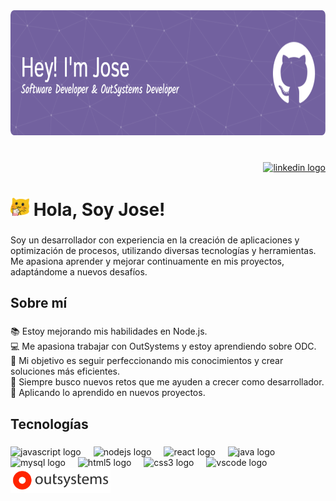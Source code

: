 <div align="center">
  <img height="200" src="/github-header-image.png"  />
</div>

###

<br clear="both">

<div align="right">
  <a href="https://www.linkedin.com/in/jose-av-v/" target="_blank">
    <img src="https://img.shields.io/static/v1?message=LinkedIn&logo=linkedin&label=&color=0077B5&logoColor=white&labelColor=&style=for-the-badge" height="30" alt="linkedin logo"  />
  </a>
</div>

# <img src="/meow_popcorn.gif" width="30"/>  Hola, Soy Jose! 

###

<p align="left">Soy un desarrollador con experiencia en la creación de aplicaciones y optimización de procesos, utilizando diversas tecnologías y herramientas. Me apasiona aprender y mejorar continuamente en mis proyectos, adaptándome a nuevos desafíos.</p>

###

<h2 align="left">Sobre mí</h2>

###

<p align="left">📚 Estoy mejorando mis habilidades en Node.js.  <br>💻 Me apasiona trabajar con OutSystems y estoy aprendiendo sobre ODC.  <br>🎯 Mi objetivo es seguir perfeccionando mis conocimientos y crear soluciones más eficientes.  <br>🎲 Siempre busco nuevos retos que me ayuden a crecer como desarrollador.  <br>🌟 Aplicando lo aprendido en nuevos proyectos.</p>

###

<h2 align="left">Tecnologías</h2>

###

<div align="left">
  <img src="https://cdn.jsdelivr.net/gh/devicons/devicon/icons/javascript/javascript-original.svg" height="40" alt="javascript logo"  />
  <img width="12" />
  <img src="https://cdn.jsdelivr.net/gh/devicons/devicon/icons/nodejs/nodejs-original.svg" height="40" alt="nodejs logo"  />
  <img width="12" />
  <img src="https://cdn.jsdelivr.net/gh/devicons/devicon/icons/react/react-original.svg" height="40" alt="react logo"  />
  <img width="12" />
  <img src="https://cdn.jsdelivr.net/gh/devicons/devicon/icons/java/java-original.svg" height="40" alt="java logo"  />
  <img width="12" />
  <img src="https://cdn.jsdelivr.net/gh/devicons/devicon/icons/mysql/mysql-original.svg" height="40" alt="mysql logo"  />
  <img width="12" />
  <img src="https://cdn.jsdelivr.net/gh/devicons/devicon/icons/html5/html5-original.svg" height="40" alt="html5 logo"  />
  <img width="12" />
  <img src="https://cdn.jsdelivr.net/gh/devicons/devicon/icons/css3/css3-original.svg" height="40" alt="css3 logo"  />
  <img width="12" />
  <img src="https://cdn.jsdelivr.net/gh/devicons/devicon/icons/vscode/vscode-original.svg" height="40" alt="vscode logo"  />
  <img width="12" />
    <img src="/outsystems-logo.png" height="40" alt="OutSystems logo"  />
</div>

###

